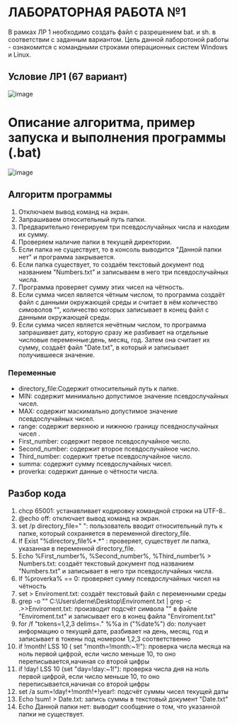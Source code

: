 # ЛАБОРАТОРНАЯ РАБОТА №1
В рамках ЛР 1 необходимо создать файл с разрешением bat. и sh. в соответствии с заданным вариантом. Цель данной лаборотоной работы - ознакомится с командными строками операционных систем Windows и Linux.

## Условие ЛР1 (67 вариант)

![image](https://github.com/iis-32170x/RPIIS/blob/Батук_Д/Screenshot_424.png)

# Описание алгоритма, пример запуска и выполнения программы (.bat)

![image](https://github.com/iis-32170x/RPIIS/blob/Батук_Д/Screenshot_425.png)

## Алгоритм программы
1. Отключаем вывод команд на экран.
2. Запрашиваем относительный путь папки.
3. Предварительно генерируем три псевдослучайных числа и находим их сумму.
4. Проверяем наличие папки в текущей директории.
5. Если папка не существует, то в консоль выводится "Данной папки нет" и программа закрывается.
6. Если папка существует, то создаём текстовый документ под названием "Numbers.txt" и записываем в него три псевдослучайных числа.
7. Программа проверяет сумму этих чисел на чётность.
8. Если сумма чисел является чётным числом, то программа создаёт файл с данными окружающей среды и считает в нём количество симоволов "\", количество которых записывает в конец файл с данными окружающей среды.
9. Если сумма чисел является нечётным числом, то программа запрашивает дату, которую сразу же разбивает на отдельные числовые переменные:день, месяц, год. Затем она считает их сумму, создаёт файл "Date.txt", в который и записывает получившееся значение.

### Переменные
- directory_file:Содержит относительный путь к папке.
- MIN: содержит минимально допустимое значение псевдослучайных чисел.
- MAX: содержит маскимально допустимое значение псевдослучайных чисел.
- range: содержит верхнюю и нижнюю границу псевднослучайных чисел .
- First_number: содержит первое псевдослучайное число.
- Second_number: содержит второе псевдослучайное число.
- Third_number: содержит третье псевдослучайное число.
- summa: содержит сумму псевдослучайных чисел.
- proverka: содержит данные о чётности числа.

## Разбор кода
1. chcp 65001: устанавливает кодировку командной строки на UTF-8..
2. @echo off: отключает вывод команд на экран.
3. set /p directory_file=" ": пользователь вводит относительный путь к папке, который сохраняется в переменной directory_file.
4. If Exist "%directory_file%\*.*" : проверяет, существует ли папка, указанная в переменной directory_file.
5. Echo %First_number%, %Second_number%, %Third_number% > Numbers.txt: создаёт текстовый документ под названием "Numbers.txt" и записывает в него три псевдослучайных числа.
6. If %proverka% == 0: проверяет сумму псевдослучайных чисел на чётность
7. set > Enviroment.txt: создаёт текстовый файл с переменными среды
8. grep -o "\" C:\Users\derne\Desktop\Enviroment.txt | grep -c .>>Enviroment.txt: производит подсчёт символа "\" в файле "Enviroment.txt" и записывает его в конец файла "Enviroment.txt"
9.  for /f "tokens=1,2,3 delims=." %%a in ("%date%") do: получает информацию о текущей дате, разбивает на день, месяц, год и записывает в токены под номером 1,2,3 соответственно
10. if !month! LSS 10 ( set "month=!month:~1!"): проверка числа месяца на ноль первой цифрой, если число меньше 10, то оно переписывается,начиная со второй цифры
11. if !day! LSS 10 (set "day=!day:~1!"): проверка числа дня на ноль первой цифрой, если число меньше 10, то оно переписывается,начиная со второй цифры
12. set /a sum=!day!+!month!+!year!: подсчёт суммы чисел текущей даты
13. Echo !sum! > Date.txt: запись суммы в текстовый документ "Date.txt"
14. Echo Данной папки нет: выводит сообщение о том, что указанной папки не существует.
